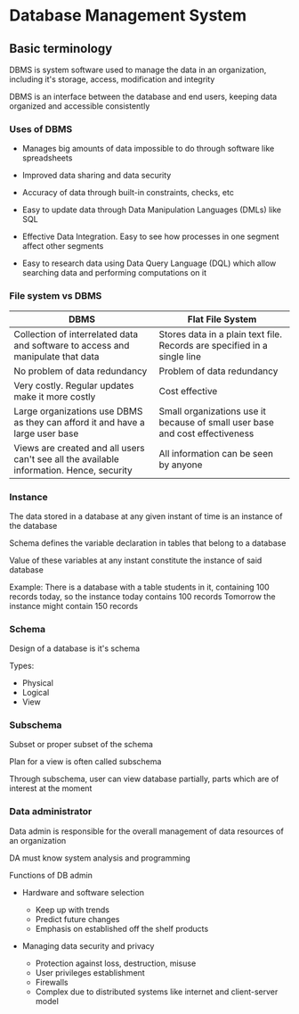 # Database Management System

## Basic terminology

DBMS is system software used to manage the data in an organization, including it's storage, access, modification and integrity

DBMS is an interface between the database and end users, keeping data organized and accessible consistently

### Uses of DBMS

* Manages big amounts of data impossible to do through software like spreadsheets

* Improved data sharing and data security

* Accuracy of data through built-in constraints, checks, etc

* Easy to update data through Data Manipulation Languages (DMLs) like SQL

* Effective Data Integration. Easy to see how processes in one segment affect other segments

* Easy to research data using Data Query Language (DQL) which allow searching data and performing computations on it

### File system vs DBMS

| DBMS | Flat File System |
| -------- | ----------- |
| Collection of interrelated data and software to access and manipulate that data | Stores data in a plain text file. Records are specified in a single line |
| No problem of data redundancy | Problem of data redundancy |
| Very costly. Regular updates make it more costly | Cost effective |
| Large organizations use DBMS as they can afford it and have a large user base | Small organizations use it because of small user base and cost effectiveness |
| Views are created and all users can't see all the available information. Hence, security | All information can be seen by anyone |

### Instance

The data stored in a database at any given instant of time is an instance of the database

Schema defines the variable declaration in tables that belong to a database

Value of these variables at any instant constitute the instance of said database

Example: There is a database with a table students in it, containing 100 records today, so the instance today contains 100 records
Tomorrow the instance might contain 150 records

### Schema

Design of a database is it's schema

Types:

* Physical
* Logical
* View

### Subschema

Subset or proper subset of the schema

Plan for a view is often called subschema

Through subschema, user can view database partially, parts which are of interest at the moment

### Data administrator

Data admin is responsible for the overall management of data resources of an organization

DA must know system analysis and programming

Functions of DB admin

* Hardware and software selection
	- Keep up with trends
	- Predict future changes
	- Emphasis on established off the shelf products

* Managing data security and privacy
	- Protection against loss, destruction, misuse
	- User privileges establishment
	- Firewalls
	- Complex due to distributed systems like internet and client-server model
